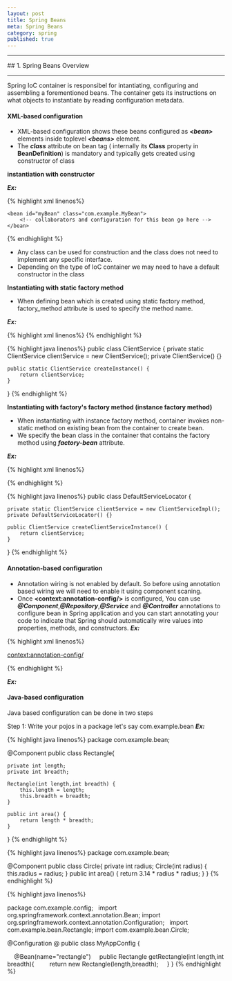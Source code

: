 ```yaml
---
layout: post
title: Spring Beans
meta: Spring Beans
category: spring
published: true
---
```


<hr>
## 1. Spring Beans Overview
<hr>

Spring IoC container is responsibel for intantiating, configuring and assembling a forementioned beans.
The container gets its instructions on what objects to instantiate by reading configuration metadata.

#### <span class="underline"> XML-based configuration</span>

* XML-based configuration shows these beans configured as ___&lt;bean&gt;___ elements inside toplevel ___&lt;beans&gt;___ element.
* The ___class___ attribute on bean tag ( internally its __Class__ property in __BeanDefinition__) is mandatory and typically gets created using constructor of class

**instantiation with constructor**

___Ex:___

{% highlight xml linenos%}
<?xml version="1.0" encoding="UTF-8"?>
<beans xmlns="http://www.springframework.org/schema/beans"
    xmlns:xsi="http://www.w3.org/2001/XMLSchema-instance"
    xsi:schemaLocation="http://www.springframework.org/schema/beans
		http://www.springframework.org/schema/beans/spring-beans.xsd">

    <bean id="myBean" class="com.example.MyBean">
        <!-- collaborators and configuration for this bean go here -->
    </bean>
</beans>
{% endhighlight %}

* Any class can be used for construction and the class does not need to implement any specific interface.
* Depending on the type of IoC  container we may need to have a default constructor in the class

**Instantiating with static factory method**

* When defining bean which is created using static factory method, factory_method attribute is used to specify the method name.

___Ex:___

{% highlight xml linenos%}
<bean id="clientService" class="examples.ClientService"
    factory-method="createInstance"/>
{% endhighlight %}

{% highlight java linenos%}
public class ClientService {
    private static ClientService clientService = new ClientService();
    private ClientService() {}

    public static ClientService createInstance() {
        return clientService;
    }
}
{% endhighlight %}

**Instantiating with factory's factory method (instance factory method)**

* When instantiating with instance factory method, container invokes non-static method on existing bean from the container to create bean.
* We specify the bean class in the container that contains the factory method using ___factory-bean___ attribute.

___Ex:___

{% highlight xml linenos%}
<!-- the factory bean, which contains a method called createInstance() -->
<bean id="serviceLocator" class="examples.DefaultServiceLocator">
    <!-- inject any dependencies required by this locator bean -->
</bean>

<!-- the bean to be created via the factory bean -->
<bean id="clientService"
    factory-bean="serviceLocator"
    factory-method="createClientServiceInstance"/>
{% endhighlight %}

{% highlight java linenos%}
public class DefaultServiceLocator {

    private static ClientService clientService = new ClientServiceImpl();
    private DefaultServiceLocator() {}

    public ClientService createClientServiceInstance() {
        return clientService;
    }
}
{% endhighlight %}


#### <span class="underline"> Annotation-based configuration</span>

* Annotation wiring is not enabled by default.  So before using annotation based wiring we will need to enable it using component scaning.
* Once __&lt;context:annotation-config/&gt;__ is configured, 
You can use ___@Component___,___@Repository___,___@Service___ and ___@Controller___ annotations to configure bean in Spring application and 
you can start annotating your code to indicate that Spring should automatically wire values into properties, methods, and constructors.
___Ex:___

{% highlight xml linenos%}
<?xml version = "1.0" encoding = "UTF-8"?>

<beans xmlns = "http://www.springframework.org/schema/beans"
   xmlns:xsi = "http://www.w3.org/2001/XMLSchema-instance"
   xmlns:context = "http://www.springframework.org/schema/context"
   xsi:schemaLocation = "http://www.springframework.org/schema/beans
   http://www.springframework.org/schema/beans/spring-beans-3.0.xsd
   http://www.springframework.org/schema/context
   http://www.springframework.org/schema/context/spring-context-3.0.xsd">

   <context:annotation-config/>
   <!-- bean definitions go here -->

</beans>
{% endhighlight %}

___Ex:___


#### <span class="underline"> Java-based configuration</span>

Java based configuration can be done in two steps

Step 1: Write your pojos in a package let's say com.example.bean
___Ex:___

{% highlight java linenos%}
package com.example.bean;

@Component 
public class Rectangle{ 
	
	private int length;
	private int breadth;
	
	Rectangle(int length,int breadth) {
		this.length = length;
		this.breadth = breadth;
	}
	
    public int area() {
		return length * breadth;
    }
}
{% endhighlight %}

{% highlight java linenos%}
package com.example.bean;

@Component 
public class Circle{ 
	private int radius;
	Circle(int radius) {
		this.radius = radius;
	}
    public int area() {
		return 3.14 * radius * radius;
    }
}
{% endhighlight %}


{% highlight java linenos%}

package com.example.config;
 
import org.springframework.context.annotation.Bean;
import org.springframework.context.annotation.Configuration;
 
import com.example.bean.Rectangle;
import com.example.bean.Circle;

@Configuration
@
public class MyAppConfig {
	
    @Bean(name="rectangle")
    public Rectangle getRectangle(int length,int breadth){
        return new Rectangle(length,breadth);
    }
}
{% endhighlight %}

